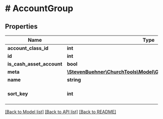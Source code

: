 # # AccountGroup

## Properties

Name | Type | Description | Notes
------------ | ------------- | ------------- | -------------
**account_class_id** | **int** |  | [optional]
**id** | **int** |  | [optional]
**is_cash_asset_account** | **bool** |  | [optional]
**meta** | [**\StevenBuehner\ChurchTools\Model\GetBookings200ResponseMeta**](GetBookings200ResponseMeta.md) |  | [optional]
**name** | **string** |  | [optional]
**sort_key** | **int** |  | [optional] [default to 0]

[[Back to Model list]](../../README.md#models) [[Back to API list]](../../README.md#endpoints) [[Back to README]](../../README.md)

